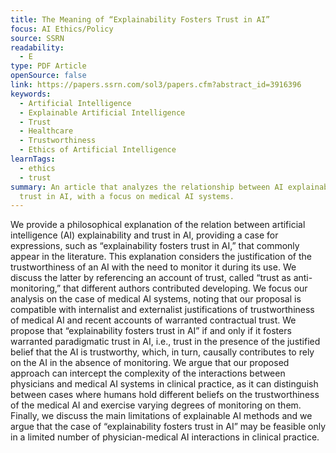 ```yaml
---
title: The Meaning of “Explainability Fosters Trust in AI”
focus: AI Ethics/Policy
source: SSRN
readability:
  - E
type: PDF Article
openSource: false
link: https://papers.ssrn.com/sol3/papers.cfm?abstract_id=3916396
keywords:
  - Artificial Intelligence
  - Explainable Artificial Intelligence
  - Trust
  - Healthcare
  - Trustworthiness
  - Ethics of Artificial Intelligence
learnTags:
  - ethics
  - trust
summary: An article that analyzes the relationship between AI explainability and
  trust in AI, with a focus on medical AI systems.
---
```

We provide a philosophical explanation of the relation between artificial intelligence (AI) explainability and trust in AI, providing a case for expressions, such as “explainability fosters trust in AI,” that commonly appear in the literature. This explanation considers the justification of the trustworthiness of an AI with the need to monitor it during its use. We discuss the latter by referencing an account of trust, called “trust as anti-monitoring,” that different authors contributed developing. We focus our analysis on the case of medical AI systems, noting that our proposal is compatible with internalist and externalist justifications of trustworthiness of medical AI and recent accounts of warranted contractual trust. We propose that “explainability fosters trust in AI” if and only if it fosters warranted paradigmatic trust in AI, i.e., trust in the presence of the justified belief that the AI is trustworthy, which, in turn, causally contributes to rely on the AI in the absence of monitoring. We argue that our proposed approach can intercept the complexity of the interactions between physicians and medical AI systems in clinical practice, as it can distinguish between cases where humans hold different beliefs on the trustworthiness of the medical AI and exercise varying degrees of monitoring on them. Finally, we discuss the main limitations of explainable AI methods and we argue that the case of “explainability fosters trust in AI” may be feasible only in a limited number of physician-medical AI interactions in clinical practice.